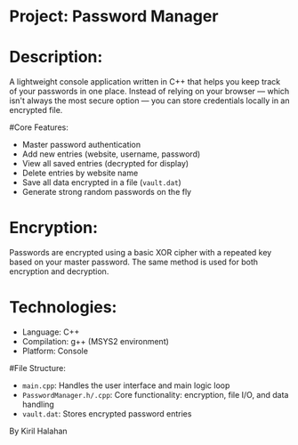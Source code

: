 # Project: Password Manager

# Description:
A lightweight console application written in C++ that helps you keep track of your passwords in one place. Instead of relying on your browser — which isn't always the most secure option — you can store credentials locally in an encrypted file.

#Core Features:
- Master password authentication
- Add new entries (website, username, password)
- View all saved entries (decrypted for display)
- Delete entries by website name
- Save all data encrypted in a file (`vault.dat`)
- Generate strong random passwords on the fly

# Encryption:
Passwords are encrypted using a basic XOR cipher with a repeated key based on your master password. The same method is used for both encryption and decryption.

# Technologies:
- Language: C++
- Compilation: g++ (MSYS2 environment)
- Platform: Console

#File Structure:
- `main.cpp`: Handles the user interface and main logic loop
- `PasswordManager.h/.cpp`: Core functionality: encryption, file I/O, and data handling
- `vault.dat`: Stores encrypted password entries 

By Kiril Halahan
